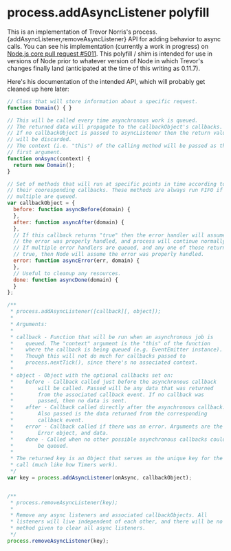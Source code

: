 # process.addAsyncListener polyfill

This is an implementation of Trevor Norris's
process.{addAsyncListener,removeAsyncListener} API for adding behavior to async
calls. You can see his implementation (currently a work in progress) on
[Node.js core pull request #5011](https://github.com/joyent/node/pull/6011).
This polyfill / shim is intended for use in versions of Node prior to whatever
version of Node in which Trevor's changes finally land (anticipated at the time of
this writing as 0.11.7).

Here's his documentation of the intended API, which will probably get cleaned up
here later:

```javascript
// Class that will store information about a specific request.
function Domain() { }

// This will be called every time asynchronous work is queued.
// The returned data will propagate to the callbackObject's callbacks.
// If no callbackObject is passed to asyncListener then the return value
// will be discarded.
// The context (i.e. "this") of the calling method will be passed as the
// first argument.
function onAsync(context) {
  return new Domain();
}

// Set of methods that will run at specific points in time according to
// their cooresponding callbacks. These methods are always run FIFO if
// multiple are queued.
var callbackObject = {
  before: function asyncBefore(domain) {
  },
  after: function asyncAfter(domain) {
  },
  // If this callback returns "true" then the error handler will assume
  // the error was properly handled, and process will continue normally.
  // If multiple error handlers are queued, and any one of those returns
  // true, then Node will assume the error was properly handled.
  error: function asyncError(err, domain) {
  },
  // Useful to cleanup any resources.
  done: function asyncDone(domain) {
  }
};

/**
 * process.addAsyncListener([callback][, object]);
 *
 * Arguments:
 *
 * callback - Function that will be run when an asynchronous job is
 *    queued. The "context" argument is the "this" of the function
 *    where the callback is being queued (e.g. EventEmitter instance).
 *    Though this will not do much for callbacks passed to
 *    process.nextTick(), since there's no associated context.
 *
 * object - Object with the optional callbacks set on:
 *    before - Callback called just before the asynchronous callback
 *        will be called. Passed will be any data that was returned
 *        from the associated callback event. If no callback was
 *        passed, then no data is sent.
 *    after - Callback called directly after the asynchronous callback.
 *        Also passed is the data returned from the corresponding
 *        callback event.
 *    error - Callback called if there was an error. Arguments are the
 *        Error object, and data.
 *    done - Called when no other possible asynchronous callbacks could
 *        be queued.
 *
 * The returned key is an Object that serves as the unique key for the
 * call (much like how Timers work).
 */
var key = process.addAsyncListener(onAsync, callbackObject);


/**
 * process.removeAsyncListener(key);
 *
 * Remove any async listeners and associated callbackObjects. All
 * listeners will live independent of each other, and there will be no
 * method given to clear all async listeners.
 */
process.removeAsyncListener(key);
```
